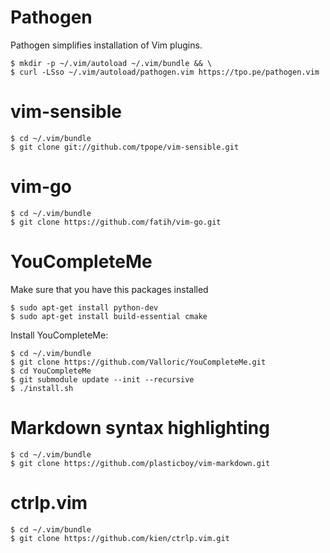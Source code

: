 # Pathogen

Pathogen simplifies installation of Vim plugins.

    $ mkdir -p ~/.vim/autoload ~/.vim/bundle && \
    $ curl -LSso ~/.vim/autoload/pathogen.vim https://tpo.pe/pathogen.vim

# vim-sensible 

    $ cd ~/.vim/bundle
    $ git clone git://github.com/tpope/vim-sensible.git

# vim-go

    $ cd ~/.vim/bundle
    $ git clone https://github.com/fatih/vim-go.git

# YouCompleteMe

Make sure that you have this packages installed

    $ sudo apt-get install python-dev
    $ sudo apt-get install build-essential cmake

Install YouCompleteMe:

    $ cd ~/.vim/bundle
    $ git clone https://github.com/Valloric/YouCompleteMe.git
    $ cd YouCompleteMe
    $ git submodule update --init --recursive
    $ ./install.sh

# Markdown syntax highlighting

    $ cd ~/.vim/bundle
    $ git clone https://github.com/plasticboy/vim-markdown.git

# ctrlp.vim

    $ cd ~/.vim/bundle
    $ git clone https://github.com/kien/ctrlp.vim.git
